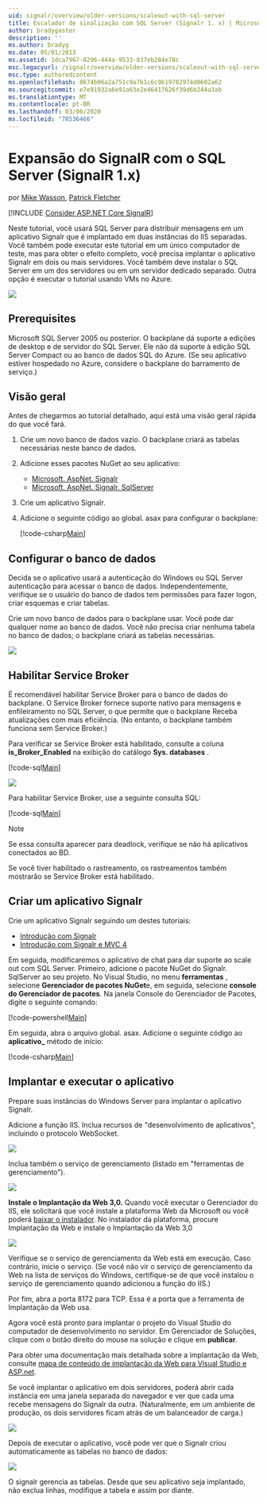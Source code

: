 ```yaml
---
uid: signalr/overview/older-versions/scaleout-with-sql-server
title: Escalador de sinalização com SQL Server (Signalr 1. x) | Microsoft Docs
author: bradygaster
description: ''
ms.author: bradyg
ms.date: 05/01/2013
ms.assetid: 1dca7967-8296-444a-9533-837eb284e78c
msc.legacyurl: /signalr/overview/older-versions/scaleout-with-sql-server
msc.type: authoredcontent
ms.openlocfilehash: 8674b06a2a751c9a7b1c6c9b19782974d0602a62
ms.sourcegitcommit: e7e91932a6e91a63e2e46417626f39d6b244a3ab
ms.translationtype: MT
ms.contentlocale: pt-BR
ms.lasthandoff: 03/06/2020
ms.locfileid: "78536466"
---
```

# <a name="signalr-scaleout-with-sql-server-signalr-1x"></a>Expansão do SignalR com o SQL Server (SignalR 1.x)

por [Mike Wasson](https://github.com/MikeWasson), [Patrick Fletcher](https://github.com/pfletcher)

[!INCLUDE [Consider ASP.NET Core SignalR](~/includes/signalr/signalr-version-disambiguation.md)]

Neste tutorial, você usará SQL Server para distribuir mensagens em um aplicativo Signalr que é implantado em duas instâncias do IIS separadas. Você também pode executar este tutorial em um único computador de teste, mas para obter o efeito completo, você precisa implantar o aplicativo Signalr em dois ou mais servidores. Você também deve instalar o SQL Server em um dos servidores ou em um servidor dedicado separado. Outra opção é executar o tutorial usando VMs no Azure.

![](scaleout-with-sql-server/_static/image1.png)

## <a name="prerequisites"></a>Prerequisites

Microsoft SQL Server 2005 ou posterior. O backplane dá suporte a edições de desktop e de servidor do SQL Server. Ele não dá suporte à edição SQL Server Compact ou ao banco de dados SQL do Azure. (Se seu aplicativo estiver hospedado no Azure, considere o backplane do barramento de serviço.)

## <a name="overview"></a>Visão geral

Antes de chegarmos ao tutorial detalhado, aqui está uma visão geral rápida do que você fará.

1. Crie um novo banco de dados vazio. O backplane criará as tabelas necessárias neste banco de dados.
2. Adicione esses pacotes NuGet ao seu aplicativo: 

    - [Microsoft. AspNet. Signalr](http://nuget.org/packages/Microsoft.AspNet.SignalR)
    - [Microsoft. AspNet. Signalr. SqlServer](http://nuget.org/packages/Microsoft.AspNet.SignalR.SqlServer)
3. Crie um aplicativo Signalr.
4. Adicione o seguinte código ao global. asax para configurar o backplane: 

    [!code-csharp[Main](scaleout-with-sql-server/samples/sample1.cs)]

## <a name="configure-the-database"></a>Configurar o banco de dados

Decida se o aplicativo usará a autenticação do Windows ou SQL Server autenticação para acessar o banco de dados. Independentemente, verifique se o usuário do banco de dados tem permissões para fazer logon, criar esquemas e criar tabelas.

Crie um novo banco de dados para o backplane usar. Você pode dar qualquer nome ao banco de dados. Você não precisa criar nenhuma tabela no banco de dados; o backplane criará as tabelas necessárias.

![](scaleout-with-sql-server/_static/image2.png)

## <a name="enable-service-broker"></a>Habilitar Service Broker

É recomendável habilitar Service Broker para o banco de dados do backplane. O Service Broker fornece suporte nativo para mensagens e enfileiramento no SQL Server, o que permite que o backplane Receba atualizações com mais eficiência. (No entanto, o backplane também funciona sem Service Broker.)

Para verificar se Service Broker está habilitado, consulte a coluna **is\_Broker\_Enabled** na exibição do catálogo **Sys. databases** .

[!code-sql[Main](scaleout-with-sql-server/samples/sample2.sql)]

![](scaleout-with-sql-server/_static/image3.png)

Para habilitar Service Broker, use a seguinte consulta SQL:

[!code-sql[Main](scaleout-with-sql-server/samples/sample3.sql)]

> [!NOTE]
> Se essa consulta aparecer para deadlock, verifique se não há aplicativos conectados ao BD.

Se você tiver habilitado o rastreamento, os rastreamentos também mostrarão se Service Broker está habilitado.

## <a name="create-a-signalr-application"></a>Criar um aplicativo Signalr

Crie um aplicativo Signalr seguindo um destes tutoriais:

- [Introdução com Signalr](../getting-started/tutorial-getting-started-with-signalr.md)
- [Introdução com Signalr e MVC 4](tutorial-getting-started-with-signalr-and-mvc-4.md)

Em seguida, modificaremos o aplicativo de chat para dar suporte ao scale out com SQL Server. Primeiro, adicione o pacote NuGet do Signalr. SqlServer ao seu projeto. No Visual Studio, no menu **ferramentas** , selecione **Gerenciador de pacotes NuGet**e, em seguida, selecione **console do Gerenciador de pacotes**. Na janela Console do Gerenciador de Pacotes, digite o seguinte comando:

[!code-powershell[Main](scaleout-with-sql-server/samples/sample4.ps1)]

Em seguida, abra o arquivo global. asax. Adicione o seguinte código ao **aplicativo\_** método de início:

[!code-csharp[Main](scaleout-with-sql-server/samples/sample5.cs)]

## <a name="deploy-and-run-the-application"></a>Implantar e executar o aplicativo

Prepare suas instâncias do Windows Server para implantar o aplicativo Signalr.

Adicione a função IIS. Inclua recursos de "desenvolvimento de aplicativos", incluindo o protocolo WebSocket.

![](scaleout-with-sql-server/_static/image4.png)

Inclua também o serviço de gerenciamento (listado em "ferramentas de gerenciamento").

![](scaleout-with-sql-server/_static/image5.png)

**Instale o Implantação da Web 3,0.** Quando você executar o Gerenciador do IIS, ele solicitará que você instale a plataforma Web da Microsoft ou você poderá [baixar o instalador](https://go.microsoft.com/fwlink/?LinkId=255386). No instalador da plataforma, procure Implantação da Web e instale o Implantação da Web 3,0

![](scaleout-with-sql-server/_static/image6.png)

Verifique se o serviço de gerenciamento da Web está em execução. Caso contrário, inicie o serviço. (Se você não vir o serviço de gerenciamento da Web na lista de serviços do Windows, certifique-se de que você instalou o serviço de gerenciamento quando adicionou a função do IIS.)

Por fim, abra a porta 8172 para TCP. Essa é a porta que a ferramenta de Implantação da Web usa.

Agora você está pronto para implantar o projeto do Visual Studio do computador de desenvolvimento no servidor. Em Gerenciador de Soluções, clique com o botão direito do mouse na solução e clique em **publicar**.

Para obter uma documentação mais detalhada sobre a implantação da Web, consulte [mapa de conteúdo de implantação da Web para Visual Studio e ASP.net](../../../whitepapers/aspnet-web-deployment-content-map.md).

Se você implantar o aplicativo em dois servidores, poderá abrir cada instância em uma janela separada do navegador e ver que cada uma recebe mensagens do Signalr da outra. (Naturalmente, em um ambiente de produção, os dois servidores ficam atrás de um balanceador de carga.)

![](scaleout-with-sql-server/_static/image7.png)

Depois de executar o aplicativo, você pode ver que o Signalr criou automaticamente as tabelas no banco de dados:

![](scaleout-with-sql-server/_static/image8.png)

O signalr gerencia as tabelas. Desde que seu aplicativo seja implantado, não exclua linhas, modifique a tabela e assim por diante.
